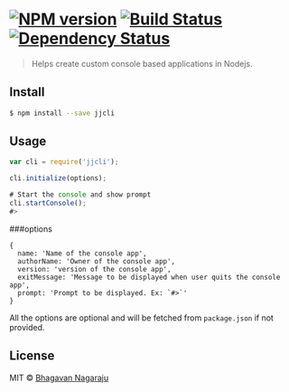 #  [![NPM version][npm-image]][npm-url] [![Build Status][travis-image]][travis-url] [![Dependency Status][daviddm-url]][daviddm-image]

> Helps create custom console based applications in Nodejs.


## Install

```sh
$ npm install --save jjcli
```


## Usage

```js
var cli = require('jjcli');

cli.initialize(options);

# Start the console and show prompt
cli.startConsole();
#>
```

###options
```
{
  name: 'Name of the console app',
  authorName: 'Owner of the console app',
  version: 'version of the console app',
  exitMessage: 'Message to be displayed when user quits the console app',
  prompt: 'Prompt to be displayed. Ex: `#>`'
}
```

All the options are optional and will be fetched from `package.json` if not provided.

## License

MIT © [Bhagavan Nagaraju]()


[npm-url]: https://npmjs.org/package/jjcli
[npm-image]: https://badge.fury.io/js/jjcli.svg
[travis-url]: https://travis-ci.org/bhagn/jjcli
[travis-image]: https://travis-ci.org/bhagn/jjcli.svg?branch=master
[daviddm-url]: https://david-dm.org/bhagn/jjcli.svg?theme=shields.io
[daviddm-image]: https://david-dm.org/bhagn/jjcli
